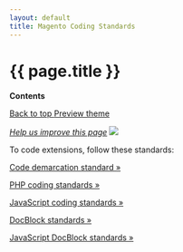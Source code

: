 ```yaml
---
layout: default
title: Magento Coding Standards
---
```


<div class="container bs-docs-container">
   <div class="row">
      <div class="jumbotron">
         <h1 class="api1" id="coding-standards">{{ page.title }}</h1>
      </div>
      <div class="col-xs-3">
         <p><b>Contents</b></p>
         <div style="" id="category" class="bs-docs-sidebar hidden-print hidden-xs hidden-sm affix-top" role="complementary">
         </div>
         <a class="back-to-top" href="#top">
         Back to top
         </a>
         <a href="#" class="bs-docs-theme-toggle">
         Preview theme
         </a>
      </div>
      <div class="col-xs-6" role="main">
         <div class="bs-docs-section">
            <p><a href="{{ site.githuburl }}coding-standards/coding-standards.md" target="_blank"><em>Help us improve this page</em></a>&nbsp;<img src="{{ site.baseurl }}common/images/newWindow.gif"/></p>
            <p>To code extensions, follow these standards:</p>
            <dl>
             <dt>
                  <p><a type="button" class="btn-block btn btn-info btn-lg active" href="{{ site.gdeurl }}coding-standards/code-demarc-standards.html">Code demarcation standard &raquo;</a></p>
               </dt>
               <dt>
                    <p><a type="button" class="btn-block btn btn-info btn-lg active" href="{{ site.gdeurl }}coding-standards/php-coding-standards.html">PHP coding standards &raquo;</a></p>
               </dt>
               <dt>
                  <p><a type="button" class="btn-block btn btn-info btn-lg active" href="{{ site.gdeurl }}coding-standards/js-coding-standards.html">JavaScript coding standards &raquo;</a></p>
               </dt>
               <dt>
                  <p><a type="button" class="btn-block btn btn-info btn-lg active" href="{{ site.gdeurl }}coding-standards/docblock-standards.html">DocBlock standards &raquo;</a></p>
               </dt>
                <dt>
                  <p><a type="button" class="btn-block btn btn-info btn-lg active" href="{{ site.gdeurl }}coding-standards/js-docblock-standards.html">JavaScript DocBlock standards &raquo;</a></p>
               </dt>
            </dl>
         </div>
      </div>
   </div>
</div>




